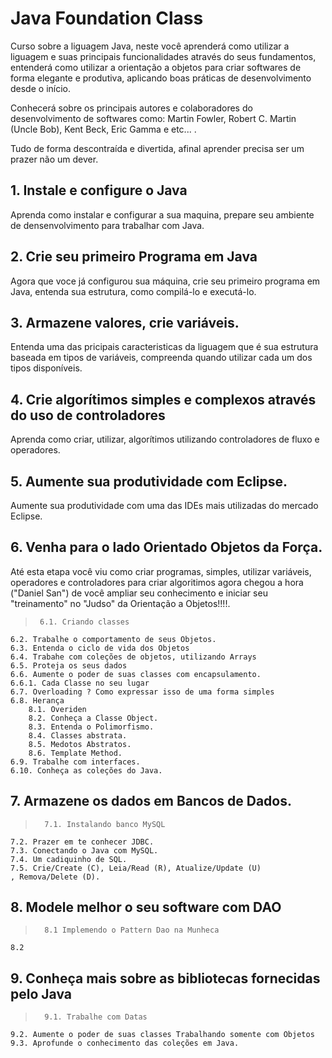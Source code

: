 # Java Foundation Class

Curso sobre a liguagem Java, neste você aprenderá como utilizar a liguagem e suas principais funcionalidades através do seus fundamentos, entenderá como utilizar a orientação a objetos para criar softwares de forma elegante e produtiva, aplicando boas práticas de desenvolvimento desde o início.

Conhecerá sobre os principais autores e colaboradores do desenvolvimento de softwares como: Martin Fowler, Robert C. Martin (Uncle Bob), Kent Beck, Eric Gamma e etc... .

Tudo de forma descontraída e divertida, afinal aprender precisa ser um prazer não um dever.

## 1. Instale e configure o Java

Aprenda como instalar e configurar a sua maquina, prepare seu ambiente de densenvolvimento para trabalhar com Java.

## 2. Crie seu primeiro Programa em Java

Agora que voce já configurou sua máquina, crie seu primeiro programa em Java, entenda sua estrutura, como compilá-lo e executá-lo.


## 3. Armazene valores, crie variáveis.

Entenda uma das pricipais caracteristicas da liguagem que é sua estrutura baseada em tipos de variáveis, compreenda quando utilizar cada um dos tipos disponíveis.

## 4. Crie algorítimos simples e complexos através do uso de controladores

Aprenda como criar, utilizar, algorítimos utilizando controladores de fluxo e operadores.

## 5. Aumente sua produtividade com Eclipse.

Aumente sua produtividade com uma das IDEs mais utilizadas do mercado Eclipse.

## 6. Venha para o lado Orientado Objetos da Força.

Até esta etapa você viu como criar programas, simples, utilizar variáveis, operadores e controladores para criar algoritimos agora chegou a hora ("Daniel San") de você ampliar seu conhecimento e iniciar seu "treinamento" no "Judso" da Orientação a Objetos!!!!.


>      6.1. Criando classes
    6.2. Trabalhe o comportamento de seus Objetos.
    6.3. Entenda o ciclo de vida dos Objetos
    6.4. Trabahe com coleções de objetos, utilizando Arrays
    6.5. Proteja os seus dados
    6.6. Aumente o poder de suas classes com encapsulamento.
    6.6.1. Cada Classe no seu lugar
    6.7. Overloading ? Como expressar isso de uma forma simples
    6.8. Herança
        8.1. Overiden
        8.2. Conheça a Classe Object.
        8.3. Entenda o Polimorfismo.
        8.4. Classes abstrata.
        8.5. Medotos Abstratos.
        8.6. Template Method.
    6.9. Trabalhe com interfaces.
    6.10. Conheça as coleções do Java.

## 7. Armazene os dados em Bancos de Dados.

>       7.1. Instalando banco MySQL
    7.2. Prazer em te conhecer JDBC.
    7.3. Conectando o Java com MySQL.
    7.4. Um cadiquinho de SQL.
    7.5. Crie/Create (C), Leia/Read (R), Atualize/Update (U)
    , Remova/Delete (D).

## 8. Modele melhor o seu software com DAO

>       8.1 Implemendo o Pattern Dao na Munheca
    8.2

## 9. Conheça mais sobre as bibliotecas fornecidas pelo Java
>       9.1. Trabalhe com Datas
    9.2. Aumente o poder de suas classes Trabalhando somente com Objetos
    9.3. Aprofunde o conhecimento das coleções em Java.
